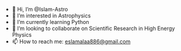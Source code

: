 - 👋 Hi, I’m @Islam-Astro
- 👀 I’m interested in Astrophysics
- 🌱 I’m currently learning Python
- 💞️ I’m looking to collaborate on Scientific Research in High Energy Physics
- 📫 How to reach me: eslamalaa886@gmail.com

<!---
Islam-Astro/Islam-Astro is a ✨ special ✨ repository because its `README.md` (this file) appears on your GitHub profile.
You can click the Preview link to take a look at your changes.
--->
